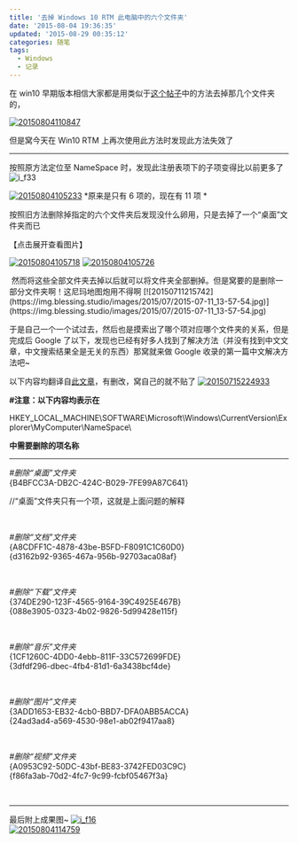 ```yaml
---
title: '去掉 Windows 10 RTM 此电脑中的六个文件夹'
date: '2015-08-04 19:36:35'
updated: '2015-08-29 00:35:12'
categories: 随笔
tags:
  - Windows
  - 记录
---
```


在 win10 早期版本相信大家都是用类似于[这个帖子](http://bbs.pcbeta.com/viewthread-1393590-1-2.html)中的方法去掉那几个文件夹的，

[![20150804110847](https://img.blessing.studio/images/2015/08/2015-08-04_03-17-24.png)](https://img.blessing.studio/images/2015/08/2015-08-04_03-17-24.png)

但是窝今天在 Win10 RTM 上再次使用此方法时发现此方法失效了

- - - - - -

按照原方法定位至 NameSpace 时，发现此注册表项下的子项变得比以前更多了 ![i_f33](https://img.blessing.studio/images/2015/05/2015-05-24_09-19-271.png)

[![20150804105233](https://img.blessing.studio/images/2015/08/2015-08-04_03-21-27.png)](https://img.blessing.studio/images/2015/08/2015-08-04_03-21-27.png) *原来是只有 6 项的，现在有 11 项 *

按照旧方法删除掉指定的六个文件夹后发现没什么卵用，只是去掉了一个“桌面”文件夹而已

<span class="collapseomatic " id="id2175" tabindex="" title="【点击展开查看图片】">【点击展开查看图片】</span><div class="collapseomatic_content " id="target-id2175">[![20150804105718](https://img.blessing.studio/images/2015/08/2015-08-04_03-21-54.png)](https://img.blessing.studio/images/2015/08/2015-08-04_03-21-54.png) [![20150804105726](https://img.blessing.studio/images/2015/08/2015-08-04_03-20-27.png)](https://img.blessing.studio/images/2015/08/2015-08-04_03-20-27.png) 

</div> 然而将这些全部文件夹去掉以后就可以将文件夹全部删掉。但是窝要的是删除一部分文件夹啊！这尼玛地图炮用不得啊 [![20150711215742](https://img.blessing.studio/images/2015/07/2015-07-11_13-57-54.jpg)](https://img.blessing.studio/images/2015/07/2015-07-11_13-57-54.jpg)

于是自己一个一个试过去，然后也是摸索出了哪个项对应哪个文件夹的关系，但是完成后 Google 了以下，发现也已经有好多人找到了解决方法（并没有找到中文文章，中文搜索结果全是无关的东西）那窝就来做 Google 收录的第一篇中文解决方法吧~

以下内容均翻译自[此文章](http://bjtechnews.org/2015/07/29/removing-those-ignoring-folders-from-this-pc-in-windows-10/)，有删改，窝自己的就不贴了 [![20150715224933](https://img.blessing.studio/images/2015/07/2015-07-15_14-49-46.jpg)](https://img.blessing.studio/images/2015/07/2015-07-15_14-49-46.jpg) 

**#注意：以下内容均表示在**

HKEY_LOCAL_MACHINE\SOFTWARE\Microsoft\Windows\CurrentVersion\Explorer\MyComputer\NameSpace\

**中需要删除的项名称**

- - - - - -

*#删除“桌面”文件夹*  
 {B4BFCC3A-DB2C-424C-B029-7FE99A87C641}

//“桌面”文件夹只有一个项，这就是上面问题的解释

 

*#删除“文档”文件夹*  
 {A8CDFF1C-4878-43be-B5FD-F8091C1C60D0}  
 {d3162b92-9365-467a-956b-92703aca08af}

 

*#删除“下载”文件夹*  
 {374DE290-123F-4565-9164-39C4925E467B}  
 {088e3905-0323-4b02-9826-5d99428e115f}

 

*#删除“音乐”文件夹*  
 {1CF1260C-4DD0-4ebb-811F-33C572699FDE}  
 {3dfdf296-dbec-4fb4-81d1-6a3438bcf4de}

 

*#删除“图片”文件夹*  
 {3ADD1653-EB32-4cb0-BBD7-DFA0ABB5ACCA}  
 {24ad3ad4-a569-4530-98e1-ab02f9417aa8}

 

*#删除“视频”文件夹*  
 {A0953C92-50DC-43bf-BE83-3742FED03C9C}  
 {f86fa3ab-70d2-4fc7-9c99-fcbf05467f3a}

 

- - - - - -

最后附上成果图~ [![i_f16](https://img.blessing.studio/images/2015/05/2015-05-24_09-19-27.png)](https://img.blessing.studio/images/2015/05/2015-05-24_09-19-27.png)  
[![20150804114759](https://img.blessing.studio/images/2015/08/2015-08-04_03-48-07.png)](https://img.blessing.studio/images/2015/08/2015-08-04_03-48-07.png)



